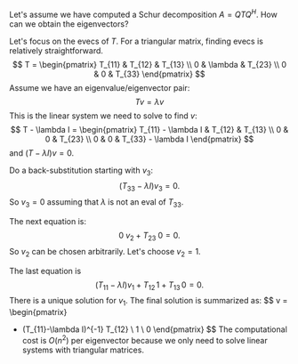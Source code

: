 Let's assume we have computed a Schur decomposition $A = Q T Q^H$. How can we obtain the eigenvectors?

Let's focus on the evecs of $T$. For a triangular matrix, finding evecs is relatively straightforward.
$$
T = \begin{pmatrix} T_{11} & T_{12} & T_{13} \\
0 & \lambda & T_{23} \\
0 & 0 & T_{33}
\end{pmatrix}
$$
Assume we have an eigenvalue/eigenvector pair:
$$
Tv = \lambda v
$$
This is the linear system we need to solve to find $v$:
$$
T - \lambda I = \begin{pmatrix} T_{11} - \lambda I & T_{12} & T_{13} \\
0 & 0 & T_{23} \\
0 & 0 & T_{33} - \lambda I 
\end{pmatrix}
$$
and $(T - \lambda I) v = 0.$

Do a back-substitution starting with $v_3$:
$$
(T_{33} - \lambda I) v_3 = 0.
$$
So $v_3 = 0$ assuming that $\lambda$ is not an eval of $T_{33}.$

The next equation is:
$$
0 \; v_2 + T_{23} \; 0 = 0.
$$
So $v_2$ can be chosen arbitrarily. Let's choose $v_2 = 1$.

The last equation is
$$
(T_{11} - \lambda I) v_1 + T_{12} \, 1 + T_{13} \, 0 = 0.
$$
There is a unique solution for $v_1$. The final solution is summarized as:
$$
v = \begin{pmatrix}
- (T_{11}-\lambda I)^{-1} T_{12} \\ 1 \\ 0
\end{pmatrix}
$$
The computational cost is $O(n^2)$ per eigenvector because we only need to solve linear systems with triangular matrices.